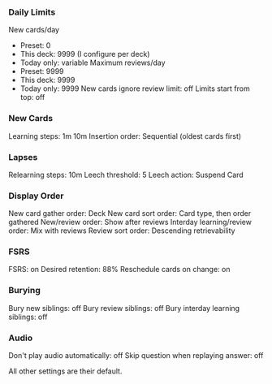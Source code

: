 ### Daily Limits
New cards/day
- Preset: 0
- This deck: 9999 (I configure per deck)
- Today only: variable
Maximum reviews/day
- Preset: 9999
- This deck: 9999
- Today only: 9999
New cards ignore review limit: off
Limits start from top: off

### New Cards
Learning steps: 1m 10m
Insertion order: Sequential (oldest cards first)

### Lapses
Relearning steps: 10m
Leech threshold: 5
Leech action: Suspend Card

### Display Order
New card gather order: Deck
New card sort order: Card type, then order gathered
New/review order: Show after reviews
Interday learning/review order: Mix with reviews
Review sort order: Descending retrievability

### FSRS
FSRS: on
Desired retention: 88%
Reschedule cards on change: on

### Burying
Bury new siblings: off
Bury review siblings: off
Bury interday learning siblings: off

### Audio
Don't play audio automatically: off
Skip question when replaying answer: off

All other settings are their default.
